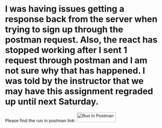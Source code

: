 # I was having issues getting a response back from the server when trying to sign up through the postman request. Also, the react has stopped working after I sent 1 request through postman and I am not sure why that has happened. I was told by the instructor that we may have this assignment regraded up until next Saturday.

Please find the run in postman link: [<img src="https://run.pstmn.io/button.svg" alt="Run In Postman" style="width: 128px; height: 32px;">](https://app.getpostman.com/run-collection/32464719-09edc202-44bf-4cf3-9fbd-3d89747a2982?action=collection%2Ffork&source=rip_markdown&collection-url=entityId%3D32464719-09edc202-44bf-4cf3-9fbd-3d89747a2982%26entityType%3Dcollection%26workspaceId%3D18bd4570-2239-401b-8c0d-06d6ab0b384f#?env%5BRaffaelli_Ispas_Homework_3%5D=W3sia2V5IjoiSldUIiwidmFsdWUiOiIiLCJlbmFibGVkIjp0cnVlLCJ0eXBlIjoiYW55Iiwic2Vzc2lvblZhbHVlIjoiSldULi4uIiwic2Vzc2lvbkluZGV4IjowfV0=)